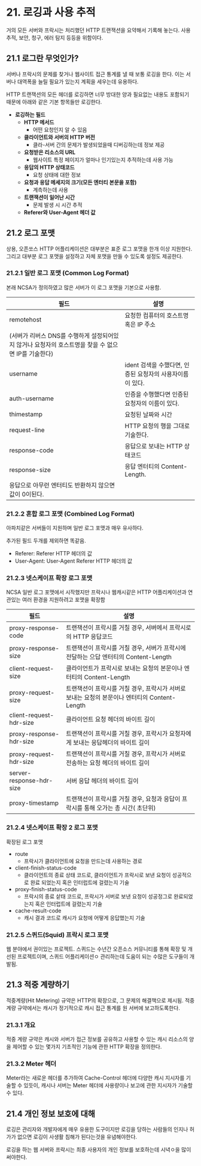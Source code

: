 # 21. 로깅과 사용 추적

거의 모든 서버와 프락시는 처리했던 HTTP 트랜잭션을 요약해서 기록해 놓는다. 사용 추적, 보안, 청구, 에러 탐지 등등을 위함이다.

## 21.1 로그란 무엇인가?

서버나 프락시의 문제를 찾거나 웹사이트 접근 통계를 낼 때 보통 로깅을 한다. 이는 서버나 대역폭을 늘릴 필요가 있는지 계획을 세우는데 유용하다.

HTTP 트랜잭션의 모든 헤더를 로깅하면 너무 방대한 양과 필요없는 내용도 포함되기 때문에 아래와 같은 기본 항목들만 로깅한다.

- **로깅하는 필드**
  - **HTTP 메서드**
    - 어떤 요청인지 알 수 있음
  - **클라이언트와 서버의 HTTP 버전**
    - 클라-서버 간의 문제가 발생되었을때 디버깅하는데 정보 제공
  - **요청받은 리소스의 URL**
    - 웹사이트 특정 페이지가 얼마나 인기있는지 추적하는데 사용 가능
  - **응답의 HTTP 상태코드**
    - 요청 상태에 대한 정보
  - **요청과 응답 메세지의 크기(모든 엔터티 본문을 포함)**
    - 계측하는데 사용
  - **트랜잭션이 일어난 시간**
    - 문제 발생 시 시간 추적
  - **Referer와 User-Agent 헤더 값**

## 21.2 로그 포맷

상용, 오픈쏘스 HTTP 어플리케이션은 대부분은 표준 로그 포맷을 한개 이상 지원한다. 그리고 대부분 로그 포맷을 설정하고 자체 포맷을 만들 수 있도록 설정도 제공한다.

### 21.2.1 일반 로그 포맷 (Common Log Format)

본래 NCSA가 정의하였고 많은 서버가 이 로그 포맷을 기본으로 사용함.

| 필드                                                                                                | 설명                                                      |
| --------------------------------------------------------------------------------------------------- | --------------------------------------------------------- |
| remotehost                                                                                          | 요청한 컴퓨터의 호스트명 혹은 IP 주소                     |
| (서버가 리버스 DNS를 수행하게 설정되어있지 않거나 요청자의 호스트명을 찾을 수 없으면 IP를 기술한다) |
| username                                                                                            | ident 검색을 수했다면, 인증된 요청자의 사용자이름이 있다. |
| auth-username                                                                                       | 인증을 수행했다면 인증된 요청자의 이름이 있다.            |
| thimestamp                                                                                          | 요청된 날짜와 시간                                        |
| request-line                                                                                        | HTTP 요청의 행을 그대로 기술한다.                         |
| response-code                                                                                       | 응답으로 보내는 HTTP 상태코드                             |
| response-size                                                                                       | 응답 엔터티의 Content-Length.                             |
| 응답으로 아무런 엔터티도 반환하지 않으면 값이 0이된다.                                              |

### 21.2.2 혼합 로그 포맷 (Combined Log Format)

아파치같은 서버들이 지원하며 일반 로그 포맷과 매우 유사하다.

추가된 필드 두개를 제외하면 똑같음.

- Referer: Referer HTTP 헤더의 값
- User-Agent: User-Agent Referer HTTP 헤더의 값

### 21.2.3 넷스케이프 확장 로그 포맷

NCSA 일반 로그 포맷에서 시작했지만 프락시나 웹캐시같은 HTTP 어플리케이션과 연관있는 여러 환경을 지원하려고 포맷을 확장함

| **필드**                 | **설명**                                                                                      |
| ------------------------ | --------------------------------------------------------------------------------------------- |
| proxy-response-code      | 트랜잭션이 프락시를 거칠 경우, 서버에서 프락시로의 HTTP 응답코드                              |
| proxy-response-size      | 트랜잭션이 프락시를 거칠 경우, 서버가 프락시에 전달하는 으답 엔터티의 Content-Length          |
| client-request-size      | 클라이언트가 프락시로 보내는 요청의 본문이나 엔터티의 Content-Length                          |
| proxy-request-size       | 트랜잭션이 프락시를 거칠 경우, 프락시가 서버로 보내는 요청의 본문이나 엔터티의 Content-Length |
| client-request-hdr-size  | 클라이언트 요청 헤더의 바이트 길이                                                            |
| proxy-response-hdr-size  | 트랜잭션이 프락시를 거칠 경우, 프락시가 요청자에게 보내는 응답헤더의 바이트 길이              |
| proxy-request-hdr-size   | 트랜잭션이 프락시를 거칠 경우, 프락시가 서버로 전송하는 요청 헤더의 바이트 길이               |
| server-response-hdr-size | 서버 응답 헤더의 바이트 길이                                                                  |
| proxy-timestamp          | 트랜잭션이 프락시를 거칠 경우, 요청과 응답이 프락시를 통해 오가는 총 시간( 초단위)            |

### 21.2.4 넷스케이프 확장 2 로그 포맷

확장된 로그 포맷

- route
  - 프락시가 클라이언트에 요청을 만드는데 사용하는 경로
- client-finish-status-code
  - 클라이언트의 종료 상태 코드로, 클라이언트가 프락시로 보낸 요청이 성공적으로 완료 되었는지 혹은 인터럽트에 걸렸는지 기술
- proxy-finish-status-code
  - 프락시의 종료 샅태 코드로, 프락시가 서버로 보낸 요청이 성공정그로 완료되었는지 혹은 인터럽트에 걸렸는지 기술
- cache-result-code
  - 캐시 결과 코드로 캐시가 요청에 어떻게 응답했는지 기술

### 21.2.5 스퀴드(Squid) 프락시 로그 포맷

웹 분야에서 권이있는 프로젝트. 스퀴드는 수년간 오픈소스 커뮤니티를 통해 확장 및 개선된 프로젝트이며, 스퀴드 어플리케이션ㅇ 관리하는데 도움이 되는 수많은 도구들이 개발됨.

## 21.3 적중 계량하기

적중계량(Hit Metering) 규약은 HTTP의 확장으로, 그 문제의 해결책으로 제시됨. 적중 계량 규약에서는 캐시가 정기적으로 캐시 접근 통계를 원 서버에 보고하도록한다.

### 21.3.1 개요

적중 계량 규약은 캐시와 서버가 접근 정보를 공유하고 사용할 수 있는 캐시 리소스의 양을 제어할 수 있는 몇가지 기초적인 기능에 관한 HTTP 확장을 정의한다.

### 21.3.2 Meter 헤더

Meter라는 새로운 헤더를 추가하여 Cache-Control 헤더에 다양한 캐시 지시자를 기술할 수 있듯이, 캐시나 서버는 Meter 헤더에 사용량이나 보고에 관한 지시자가 기술할 수 있다.

## 21.4 개인 정보 보호에 대해

로깅은 관리자와 개발자에게 매우 유용한 도구이지만 로깅을 당하는 사람들의 인지나 허가가 없으면 로깅이 사생활 침해가 된다는것을 유념해야한다.

로깅을 하는 웹 서버와 프락시는 최종 사용자의 개인 정보를 보호하는데 시녁ㅇ을 많이 써야한다.
